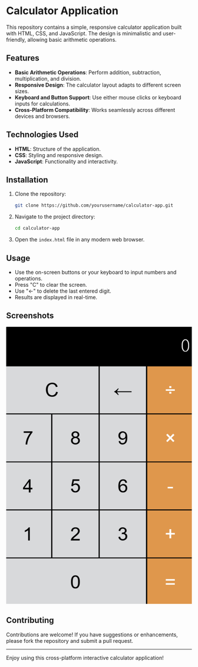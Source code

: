 # Calculator Application

This repository contains a simple, responsive calculator application built with HTML, CSS, and JavaScript. The design is minimalistic and user-friendly, allowing basic arithmetic operations.

## Features

- **Basic Arithmetic Operations**: Perform addition, subtraction, multiplication, and division.
- **Responsive Design**: The calculator layout adapts to different screen sizes.
- **Keyboard and Button Support**: Use either mouse clicks or keyboard inputs for calculations.
- **Cross-Platform Compatibility**: Works seamlessly across different devices and browsers.

## Technologies Used

- **HTML**: Structure of the application.
- **CSS**: Styling and responsive design.
- **JavaScript**: Functionality and interactivity.

## Installation

1. Clone the repository:
   ```bash
   git clone https://github.com/yourusername/calculator-app.git
   ```
2. Navigate to the project directory:
   ```bash
   cd calculator-app
   ```
3. Open the `index.html` file in any modern web browser.

## Usage

- Use the on-screen buttons or your keyboard to input numbers and operations.
- Press "C" to clear the screen.
- Use "←" to delete the last entered digit.
- Results are displayed in real-time.

## Screenshots

![Calculator Screenshot](calculator-screenshot.png)

## Contributing

Contributions are welcome! If you have suggestions or enhancements, please fork the repository and submit a pull request.

---

Enjoy using this cross-platform interactive calculator application!
